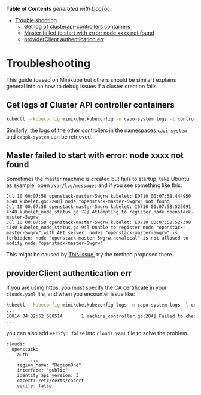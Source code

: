 <!-- START doctoc generated TOC please keep comment here to allow auto update -->
<!-- DON'T EDIT THIS SECTION, INSTEAD RE-RUN doctoc TO UPDATE -->
**Table of Contents**  *generated with [DocToc](https://github.com/thlorenz/doctoc)*

- [Trouble shooting](#trouble-shooting)
  - [Get log of clusterapi-controllers containers](#get-log-of-clusterapi-controllers-containers)
  - [Master failed to start with error: node xxxx not found](#master-failed-to-start-with-error-node-xxxx-not-found)
  - [providerClient authentication err](#providerclient-authentication-err)

<!-- END doctoc generated TOC please keep comment here to allow auto update -->

# Troubleshooting

This guide (based on Minikube but others should be similar) explains general info on how to debug issues if a cluster creation fails.

## Get logs of Cluster API controller containers

```bash
kubectl --kubeconfig minikube.kubeconfig -n capo-system logs -l control-plane=capo-controller-manager
```

Similarly, the logs of the other controllers in the namespaces `capi-system` and `cabpk-system` can be retrieved.

## Master failed to start with error: node xxxx not found

Sometimes the master machine is created but fails to startup, take Ubuntu as example, open `/var/log/messages`
and if you see something like this:
```
Jul 10 00:07:58 openstack-master-5wgrw kubelet: E0710 00:07:58.444950 4340 kubelet.go:2248] node "openstack-master-5wgrw" not found
Jul 10 00:07:58 openstack-master-5wgrw kubelet: I0710 00:07:58.526091 4340 kubelet_node_status.go:72] Attempting to register node openstack-master-5wgrw
Jul 10 00:07:58 openstack-master-5wgrw kubelet: E0710 00:07:58.527398 4340 kubelet_node_status.go:94] Unable to register node "openstack-master-5wgrw" with API server: nodes "openstack-master-5wgrw" is forbidden: node "openstack-master-5wgrw.novalocal" is not allowed to modify node "openstack-master-5wgrw"
```

This might be caused by [This issue](https://github.com/kubernetes-sigs/cluster-api-provider-openstack/issues/391), try the method proposed there.

## providerClient authentication err

If you are using https, you must specify the CA certificate in your `clouds.yaml` file, and when you encounter issue like:

```bash
kubectl --kubeconfig minikube.kubeconfig logs -n capo-system logs -l control-plane=capo-controller-manager
...
E0814 04:32:52.688514       1 machine_controller.go:204] Failed to check if machine "openstack-master-hxk9r" exists: providerClient authentication err: Post https://xxxxxxxxxxxxxxx:5000/v3/auth/tokens: x509: certificate signed by unknown authority
...
```

you can also add `verify: false` into `clouds.yaml` file to solve the problem.
```
clouds:
  openstack:
    auth:
        ....
    region_name: "RegionOne"
    interface: "public"
    identity_api_version: 3
    cacert: /etc/certs/cacert
    verify: false
```
